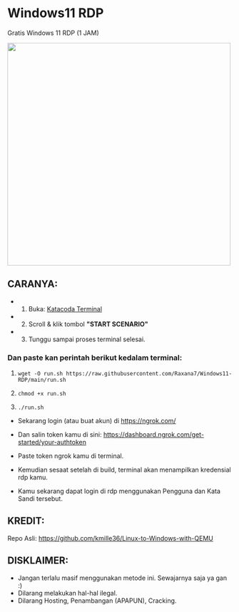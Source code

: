 # Windows11 RDP
Gratis Windows 11 RDP (1 JAM)

<img src="https://i.imgur.com/er8jcIF.png" width="500" />

## CARANYA:

- 1. Buka: [Katacoda Terminal](https://www.katacoda.com/openshift/courses/subsystems/container-internals-lab-2-0-part-1)
- 2. Scroll & klik tombol **"START SCENARIO"**
- 3. Tunggu sampai proses terminal selesai.

### Dan paste kan perintah berikut kedalam terminal:

1. `wget -O run.sh https://raw.githubusercontent.com/Raxana7/Windows11-RDP/main/run.sh`

2. `chmod +x run.sh`

3. `./run.sh`

- Sekarang login (atau buat akun) di https://ngrok.com/

- Dan salin token kamu di sini: https://dashboard.ngrok.com/get-started/your-authtoken

- Paste token ngrok kamu di terminal.
- Kemudian sesaat setelah di build, terminal akan menampilkan kredensial rdp kamu.
- Kamu sekarang dapat login di rdp menggunakan Pengguna dan Kata Sandi tersebut.

## KREDIT:
Repo Asli: https://github.com/kmille36/Linux-to-Windows-with-QEMU

## DISKLAIMER:
   - Jangan terlalu masif menggunakan metode ini. Sewajarnya saja ya gan :)
   - Dilarang melakukan hal-hal ilegal.
   - Dilarang Hosting, Penambangan (APAPUN), Cracking.